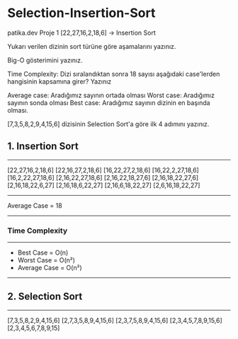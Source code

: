# Selection-Insertion-Sort
patika.dev
Proje 1
[22,27,16,2,18,6] -> Insertion Sort

Yukarı verilen dizinin sort türüne göre aşamalarını yazınız.

Big-O gösterimini yazınız.

Time Complexity: Dizi sıralandıktan sonra 18 sayısı aşağıdaki case'lerden hangisinin kapsamına girer? Yazınız

Average case: Aradığımız sayının ortada olması
Worst case: Aradığımız sayının sonda olması
Best case: Aradığımız sayının dizinin en başında olması.

[7,3,5,8,2,9,4,15,6] dizisinin Selection Sort'a göre ilk 4 adımını yazınız.

## 1. Insertion Sort

---

[22,27,16,2,18,6]
[22,16,27,2,18,6]
[16,22,27,2,18,6]
[16,22,2,27,18,6]
[16,2,22,27,18,6]
[2,16,22,27,18,6]
[2,16,22,18,27,6]
[2,16,18,22,27,6]
[2,16,18,22,6,27]
[2,16,18,6,22,27]
[2,16,6,18,22,27]
[2,6,16,18,22,27]

---

Average Case = 18

---

### Time Complexity 
---

* Best Case = O(n) 
* Worst Case = O(n²)
* Average Case = O(n²)

---

## 2. Selection Sort

---

[7,3,5,8,2,9,4,15,6] [2,7,3,5,8,9,4,15,6] [2,3,7,5,8,9,4,15,6] [2,3,4,5,7,8,9,15,6] [2,3,4,5,6,7,8,9,15]
